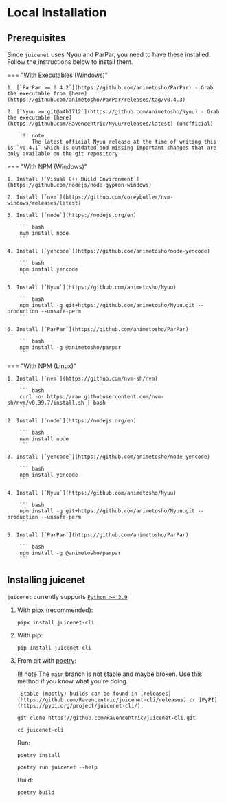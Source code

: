 # Local Installation

## Prerequisites

Since `juicenet` uses Nyuu and ParPar, you need to have these installed. Follow the instructions below to install them.

=== "With Executables (Windows)"

    1. [`ParPar >= 0.4.2`](https://github.com/animetosho/ParPar) - Grab the executable from [here](https://github.com/animetosho/ParPar/releases/tag/v0.4.3)

    2. [`Nyuu >= git@a4b1712`](https://github.com/animetosho/Nyuu) - Grab the executable [here](https://github.com/Ravencentric/Nyuu/releases/latest) (unofficial)

        !!! note
            The latest official Nyuu release at the time of writing this is `v0.4.1` which is outdated and missing important changes that are only available on the git repository

=== "With NPM (Windows)"

    1. Install [`Visual C++ Build Environment`](https://github.com/nodejs/node-gyp#on-windows)

    2. Install [`nvm`](https://github.com/coreybutler/nvm-windows/releases/latest)

    3. Install [`node`](https://nodejs.org/en)

        ``` bash
        nvm install node
        ```

    4. Install [`yencode`](https://github.com/animetosho/node-yencode)

        ``` bash
        npm install yencode
        ```

    5. Install [`Nyuu`](https://github.com/animetosho/Nyuu)

        ``` bash
        npm install -g git+https://github.com/animetosho/Nyuu.git --production --unsafe-perm
        ```

    6. Install [`ParPar`](https://github.com/animetosho/ParPar)

        ``` bash
        npm install -g @animetosho/parpar
        ```

=== "With NPM (Linux)"

    1. Install [`nvm`](https://github.com/nvm-sh/nvm)

        ``` bash
        curl -o- https://raw.githubusercontent.com/nvm-sh/nvm/v0.39.7/install.sh | bash
        ```

    2. Install [`node`](https://nodejs.org/en)

        ``` bash
        nvm install node
        ```

    3. Install [`yencode`](https://github.com/animetosho/node-yencode)

        ``` bash
        npm install yencode
        ```

    4. Install [`Nyuu`](https://github.com/animetosho/Nyuu)

        ``` bash
        npm install -g git+https://github.com/animetosho/Nyuu.git --production --unsafe-perm
        ```

    5. Install [`ParPar`](https://github.com/animetosho/ParPar)

        ``` bash
        npm install -g @animetosho/parpar
        ```

## Installing juicenet

`juicenet` currently supports [`Python >= 3.9`](https://www.python.org/downloads/)

1. With [pipx](https://pypa.github.io/pipx/installation/) (recommended):

    ```console
    pipx install juicenet-cli
    ```

2. With pip:

    ```console
    pip install juicenet-cli
    ```

3. From git with [poetry](https://python-poetry.org/docs/#installation):

    !!! note
        The `main` branch is not stable and maybe broken. Use this method if you know what you're doing.

        Stable (mostly) builds can be found in [releases](https://github.com/Ravencentric/juicenet-cli/releases) or [PyPI](https://pypi.org/project/juicenet-cli/).

    ```console
    git clone https://github.com/Ravencentric/juicenet-cli.git
    ```

    ```console
    cd juicenet-cli
    ```

    Run:

    ```console
    poetry install
    ```

    ```console
    poetry run juicenet --help
    ```

    Build:

    ```console
    poetry build
    ```
